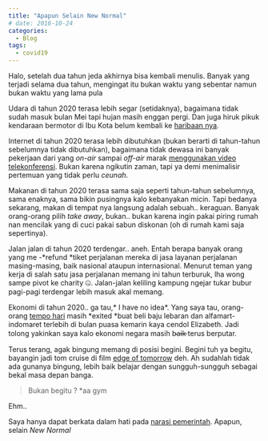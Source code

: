 ```yaml
---
title: "Apapun Selain New Normal"
# date: 2016-10-24
categories:
  - Blog
tags:
  - covid19
---
```


Halo, setelah dua tahun jeda akhirnya bisa kembali menulis. Banyak yang terjadi selama dua tahun, mengingat itu bukan waktu yang sebentar namun bukan waktu yang lama pula

Udara di tahun 2020 terasa lebih segar (setidaknya), bagaimana tidak sudah masuk bulan Mei tapi hujan masih enggan pergi. Dan juga hiruk pikuk kendaraan bermotor di Ibu Kota belum kembali ke [haribaan nya](https://money.kompas.com/read/2020/05/30/190500926/larangan-mudik-dan-arus-balik-diperpanjang-hingga-7-juni-2020).

Internet di tahun 2020 terasa lebih dibutuhkan (bukan berarti di tahun-tahun sebelumnya tidak dibutuhkan), bagaimana tidak dewasa ini banyak pekerjaan dari yang *on-air* sampai *off-air* marak [menggunakan video telekonferensi](https://tekno.kompas.com/read/2020/03/17/14360097/7-aplikasi-untuk-rapat-dari-rumah-lewat-smartphone). Bukan karena ngikutin zaman, tapi ya demi menimalisir pertemuan yang tidak perlu *ceunah*.

Makanan di tahun 2020 terasa sama saja seperti tahun-tahun sebelumnya, sama enaknya, sama bikin pusingnya kalo kebanyakan micin. Tapi bedanya sekarang, makan di tempat nya langsung adalah sebuah.. keraguan. Banyak orang-orang pilih *take away*, bukan.. bukan karena ingin pakai piring rumah nan mencilak yang di cuci pakai sabun diskonan (oh di rumah kami saja sepertinya).

Jalan jalan di tahun 2020 terdengar.. aneh. Entah berapa banyak orang yang me -*refund *tiket perjalanan mereka di jasa layanan perjalanan masing-masing, baik nasional ataupun internasional. Menurut teman yang kerja di salah satu jasa perjalanan memang ini tahun terburuk, lha wong sampe pivot ke charity 🤐. Jalan-jalan keliling kampung ngejar tukar bubur pagi-pagi terdengar lebih masuk akal memang.

Ekonomi di tahun 2020.. ga tau,* I have no idea*. Yang saya tau, orang-orang [tempo hari](https://www.kompas.tv/article/82053/baru-dibuka-mal-cbd-ciledug-ditutup-lagi-pasca-viral-pengunjung-membludak) masih *exited *buat beli baju lebaran dan alfamart-indomaret terlebih di bulan puasa kemarin kaya cendol Elizabeth. Jadi tolong yakinkan saya kalo ekonomi negara masih b̵a̵i̵k̵ terus berputar.

Terus terang, agak bingung memang di posisi begini. Begini tuh ya begitu, bayangin jadi tom cruise di film [edge of tomorrow](https://www.imdb.com/title/tt1631867/) deh. Ah sudahlah tidak ada gunanya bingung, lebih baik belajar dengan sungguh-sungguh sebagai bekal masa depan banga.
> Bukan begitu ? *aa gym

Ehm..

Saya hanya dapat berkata dalam hati pada [narasi pemerintah](https://nasional.kompas.com/read/2020/05/30/12202761/pemerintah-dinilai-terlalu-paksakan-penerapan-new-normal). Apapun, selain *New Normal*
